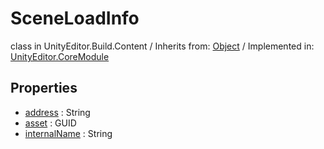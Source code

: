 # SceneLoadInfo
class in UnityEditor.Build.Content
 / Inherits from: <a href="https://docs.unity3d.com/6000.0/Documentation/ScriptReference/Object.html">Object</a> / Implemented in: <a href="https://docs.unity3d.com/6000.0/Documentation/ScriptReference/UnityEditor.CoreModule.html">UnityEditor.CoreModule</a>

## Properties
- <a href="https://docs.unity3d.com/6000.0/Documentation/ScriptReference/SceneLoadInfo-address.html">address</a> : String
- <a href="https://docs.unity3d.com/6000.0/Documentation/ScriptReference/SceneLoadInfo-asset.html">asset</a> : GUID
- <a href="https://docs.unity3d.com/6000.0/Documentation/ScriptReference/SceneLoadInfo-internalName.html">internalName</a> : String
